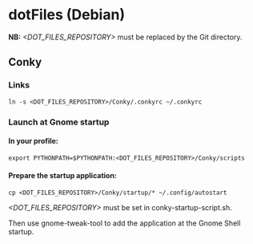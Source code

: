 # dotFiles (Debian)

**NB:** *<DOT_FILES_REPOSITORY>* must be replaced by the Git directory.

## Conky
### Links
`ln -s <DOT_FILES_REPOSITORY>/Conky/.conkyrc ~/.conkyrc`

### Launch at Gnome startup
#### In your profile:
`export PYTHONPATH=$PYTHONPATH:<DOT_FILES_REPOSITORY>/Conky/scripts`

#### Prepare the startup application:
`cp <DOT_FILES_REPOSITORY>/Conky/startup/* ~/.config/autostart`

*<DOT_FILES_REPOSITORY>* must be set in conky-startup-script.sh.

Then use gnome-tweak-tool to add the application at the Gnome Shell startup.
